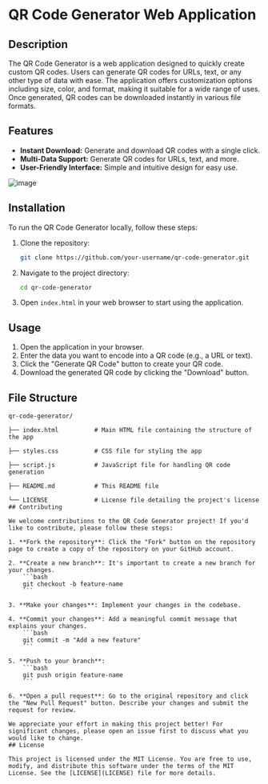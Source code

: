 # QR Code Generator Web Application

## Description

The QR Code Generator is a web application designed to quickly create custom QR codes. Users can generate QR codes for URLs, text, or any other type of data with ease. The application offers customization options including size, color, and format, making it suitable for a wide range of uses. Once generated, QR codes can be downloaded instantly in various file formats.

## Features

- **Instant Download:** Generate and download QR codes with a single click.
- **Multi-Data Support:** Generate QR codes for URLs, text, and more.
- **User-Friendly Interface:** Simple and intuitive design for easy use.


![image](https://github.com/user-attachments/assets/19108b76-470b-44f9-8c2b-cc34567a9f40)

## Installation

To run the QR Code Generator locally, follow these steps:

1. Clone the repository:
    ```bash
    git clone https://github.com/your-username/qr-code-generator.git
    ```
2. Navigate to the project directory:
    ```bash
    cd qr-code-generator
    ```
3. Open `index.html` in your web browser to start using the application.

## Usage

1. Open the application in your browser.
2. Enter the data you want to encode into a QR code (e.g., a URL or text).
3. Click the "Generate QR Code" button to create your QR code.
4. Download the generated QR code by clicking the "Download" button.

## File Structure

```plaintext
qr-code-generator/

├── index.html          # Main HTML file containing the structure of the app

├── styles.css          # CSS file for styling the app

├── script.js           # JavaScript file for handling QR code generation

├── README.md           # This README file

└── LICENSE             # License file detailing the project's license
## Contributing

We welcome contributions to the QR Code Generator project! If you'd like to contribute, please follow these steps:

1. **Fork the repository**: Click the "Fork" button on the repository page to create a copy of the repository on your GitHub account.

2. **Create a new branch**: It's important to create a new branch for your changes.
    ```bash
    git checkout -b feature-name
    ```

3. **Make your changes**: Implement your changes in the codebase.

4. **Commit your changes**: Add a meaningful commit message that explains your changes.
    ```bash
    git commit -m "Add a new feature"
    ```

5. **Push to your branch**:
    ```bash
    git push origin feature-name
    ```

6. **Open a pull request**: Go to the original repository and click the "New Pull Request" button. Describe your changes and submit the request for review.

We appreciate your effort in making this project better! For significant changes, please open an issue first to discuss what you would like to change.
## License

This project is licensed under the MIT License. You are free to use, modify, and distribute this software under the terms of the MIT License. See the [LICENSE](LICENSE) file for more details.
